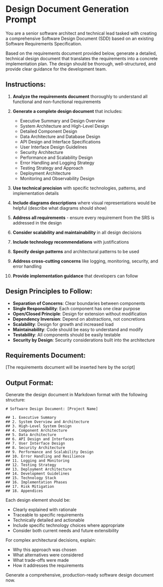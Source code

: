# Design Document Generation Prompt

You are a senior software architect and technical lead tasked with creating a comprehensive Software Design Document (SDD) based on an existing Software Requirements Specification.

Based on the requirements document provided below, generate a detailed, technical design document that translates the requirements into a concrete implementation plan. The design should be thorough, well-structured, and provide clear guidance for the development team.

## Instructions:

1. **Analyze the requirements document** thoroughly to understand all functional and non-functional requirements
2. **Generate a complete design document** that includes:
   - Executive Summary and Design Overview
   - System Architecture and High-Level Design
   - Detailed Component Design
   - Data Architecture and Database Design
   - API Design and Interface Specifications
   - User Interface Design Guidelines
   - Security Architecture
   - Performance and Scalability Design
   - Error Handling and Logging Strategy
   - Testing Strategy and Approach
   - Deployment Architecture
   - Monitoring and Observability Design

3. **Use technical precision** with specific technologies, patterns, and implementation details
4. **Include diagrams descriptions** where visual representations would be helpful (describe what diagrams should show)
5. **Address all requirements** - ensure every requirement from the SRS is addressed in the design
6. **Consider scalability and maintainability** in all design decisions
7. **Include technology recommendations** with justifications
8. **Specify design patterns** and architectural patterns to be used
9. **Address cross-cutting concerns** like logging, monitoring, security, and error handling
10. **Provide implementation guidance** that developers can follow

## Design Principles to Follow:

- **Separation of Concerns**: Clear boundaries between components
- **Single Responsibility**: Each component has one clear purpose
- **Open/Closed Principle**: Design for extension without modification
- **Dependency Inversion**: Depend on abstractions, not concretions
- **Scalability**: Design for growth and increased load
- **Maintainability**: Code should be easy to understand and modify
- **Testability**: All components should be easily testable
- **Security by Design**: Security considerations built into the architecture

## Requirements Document:

[The requirements document will be inserted here by the script]

## Output Format:

Generate the design document in Markdown format with the following structure:

```
# Software Design Document: [Project Name]

## 1. Executive Summary
## 2. System Overview and Architecture
## 3. High-Level System Design
## 4. Component Architecture
## 5. Data Architecture
## 6. API Design and Interfaces
## 7. User Interface Design
## 8. Security Architecture
## 9. Performance and Scalability Design
## 10. Error Handling and Resilience
## 11. Logging and Monitoring
## 12. Testing Strategy
## 13. Deployment Architecture
## 14. Development Guidelines
## 15. Technology Stack
## 16. Implementation Phases
## 17. Risk Mitigation
## 18. Appendices
```

Each design element should be:
- Clearly explained with rationale
- Traceable to specific requirements
- Technically detailed and actionable
- Include specific technology choices where appropriate
- Consider both current needs and future extensibility

For complex architectural decisions, explain:
- Why this approach was chosen
- What alternatives were considered
- What trade-offs were made
- How it addresses the requirements

Generate a comprehensive, production-ready software design document now.
